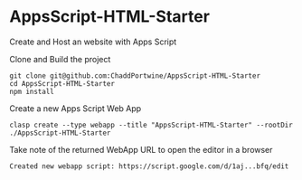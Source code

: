 # AppsScript-HTML-Starter
Create and Host an website with Apps Script


Clone and Build the project
```
git clone git@github.com:ChaddPortwine/AppsScript-HTML-Starter
cd AppsScript-HTML-Starter
npm install
```

Create a new Apps Script Web App
```
clasp create --type webapp --title "AppsScript-HTML-Starter" --rootDir ./AppsScript-HTML-Starter
```

Take note of the returned WebApp URL to open the editor in a browser
```
Created new webapp script: https://script.google.com/d/1aj...bfq/edit
```
